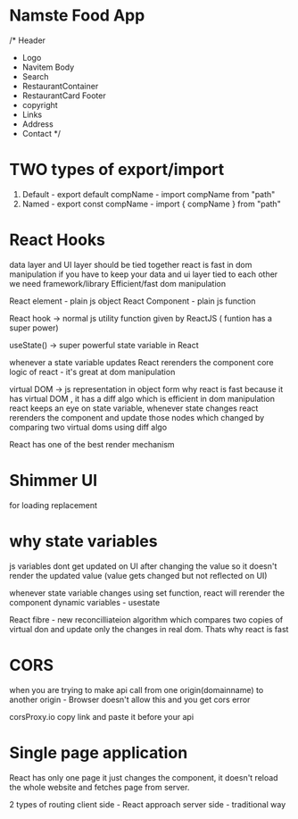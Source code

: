 # Namste Food App

/*
Header
- Logo
- Navitem
Body
- Search
- RestaurantContainer
 - RestaurantCard
Footer
- copyright
- Links
- Address
- Contact
*/



# TWO types of export/import
1) Default - export default compName - import compName from "path"
2) Named -  export const compName - import { compName } from "path"


# React Hooks

data layer and UI layer should be tied together
react is fast in dom manipulation
if you have to keep your data and ui layer tied to each other we need framework/library
Efficient/fast dom manipulation

React element - plain js object
React Component - plain js function

React hook -> normal js utility function given by ReactJS ( funtion has a super power)

useState() -> super powerful state variable in React


whenever a state variable updates React rerenders the component
core logic of react - it's great at dom manipulation

virtual DOM -> js representation in object form
why react is fast
because it has virtual DOM , it has a diff algo which is efficient in dom manipulation
react keeps an eye on state variable, whenever state changes react rerenders the component and update those nodes which changed by comparing two virtual doms using diff algo


React has one of the best render mechanism



# Shimmer UI
for loading replacement


# why state variables
js variables dont get updated on UI after changing the value so it doesn't render the updated value (value gets changed but not reflected on UI)

whenever state variable changes using set function, react will rerender the component
dynamic variables - usestate

React fibre - new reconcilliateion algorithm which compares two copies of virtual don and update only the changes in real dom. Thats why react is fast


# CORS
when you are trying to make api call from one origin(domainname) to another origin - <localhost to swiggy.com>
Browser doesn't allow this and you get cors error

corsProxy.io
copy link and paste it before your api


# Single page application
React has only one page it just changes the component, it doesn't reload the whole website and fetches page from server.

2 types of routing 
client side - React approach
server side - traditional way



